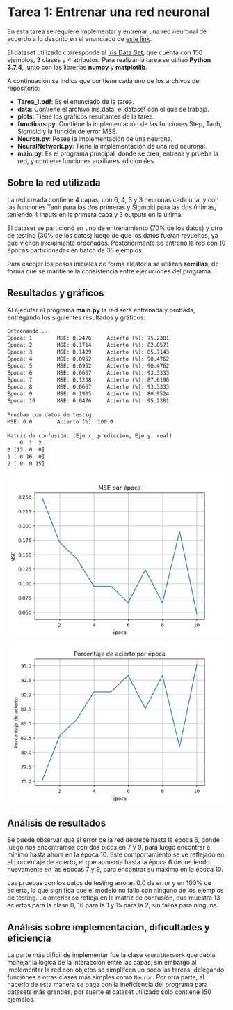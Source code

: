 # Tarea 1: Entrenar una red neuronal

En esta tarea se requiere implementar y entrenar una red neuronal de
acuerdo a lo descrito en el enunciado de [este link](./Tarea_1.pdf).

El dataset utilizado corresponde al [Iris Data Set](https://archive.ics.uci.edu/ml/datasets/iris),
que cuenta con 150 ejemplos, 3 clases y 4 atributos. Para realizar la tarea se utilizó
**Python 3.7.4**, junto con las librerías **numpy** y **matplotlib**.

A continuación se indica que contiene cada uno de los archivos del repositorio:

* **Tarea_1.pdf**: Es el enunciado de la tarea.
* **data**: Contiene el archivo iris.data, el dataset con el que se trabaja.
* **plots**: Tiene los gráficos resultantes de la tarea.
* **functions.py**: Contiene la implementación de las funciones Step, Tanh,
Sigmoid y la función de error MSE.
* **Neuron.py**: Posee la implementación de una neurona.
* **NeuralNetwork.py**: Tiene la implementación de una red neuronal.
* **main.py**: Es el programa principal, donde se crea, entrena y prueba
la red, y contiene funciones auxiliares adicionales.

## Sobre la red utilizada

La red creada contiene 4 capas, con 6, 4, 3 y 3 neuronas cada una,
y con las funciones Tanh para las dos primeras y Sigmoid para las dos
últimas, teniendo 4 inputs en la primera capa y 3 outputs en la última.

El dataset se particionó en uno de entrenamiento (70% de los datos) y
otro de testing (30% de los datos) luego de que los datos fueran
revueltos, ya que vienen inicialmente ordenados. Posteriormente se entrenó la
red con 10 épocas particionadas en batch de 35 ejemplos.

Para escojer los pesos iniciales de forma aleatoria se utilizan **semillas**, de
forma que se mantiene la consistencia entre ejecuciones del programa.

## Resultados y gráficos

Al ejecutar el programa **main.py** la red será entrenada y probada,
entregando los siguientes resultados y gráficos:

```
Entrenando...
Época: 1        MSE: 0.2476     Acierto (%): 75.2381
Época: 2        MSE: 0.1714     Acierto (%): 82.8571
Época: 3        MSE: 0.1429     Acierto (%): 85.7143
Época: 4        MSE: 0.0952     Acierto (%): 90.4762
Época: 5        MSE: 0.0952     Acierto (%): 90.4762
Época: 6        MSE: 0.0667     Acierto (%): 93.3333
Época: 7        MSE: 0.1238     Acierto (%): 87.6190
Época: 8        MSE: 0.0667     Acierto (%): 93.3333
Época: 9        MSE: 0.1905     Acierto (%): 80.9524
Época: 10       MSE: 0.0476     Acierto (%): 95.2381

Pruebas con datos de testig:
MSE: 0.0        Acierto (%): 100.0

Matriz de confusión: (Eje x: predicción, Eje y: real)
    0  1  2
0 [13  0  0]
1 [ 0 16  0]
2 [ 0  0 15]
```

![MSE por época](./plots/mse_por_epoca.png)
![Acierto por época](./plots/acierto_por_epoca.png)

## Análisis de resultados

Se puede observar que el error de la red decrece hasta la época 6, donde
luego nos encontramos con dos picos en 7 y 9, para luego encontrar el
mínimo hasta ahora en la época 10. Este comportamiento se ve reflejado
en el porcentaje de acierto, el que aumenta hasta la época 6 decreciendo
nuevamente en las épocas 7 y 9, para encontrar su máximo en la época 10.

Las pruebas con los datos de testing arrojan 0.0 de error y un 100% de
acierto, lo que significa que el modelo no falló con ninguno de los ejemplos
de testing. Lo anterior se refleja en la matriz de confusión, que muestra
13 aciertos para la clase 0, 16 para la 1 y 15 para la 2, sin fallos para
ninguna.

## Análisis sobre implementación, dificultades y eficiencia

La parte más dificil de implementar fue la clase `NeuralNetwork` que
debía manejar la lógica de la interacción entre las capas, sin embargo
al implementar la red con objetos se simplifcan un poco las tareas,
delegando funciones a otras clases más simples como `Neuron`. Por otra
parte, al hacerlo de esta manera se paga con la ineficiencia del programa
para datasets más grandes, por suerte el dataset utilizado solo contiene
150 ejemplos.